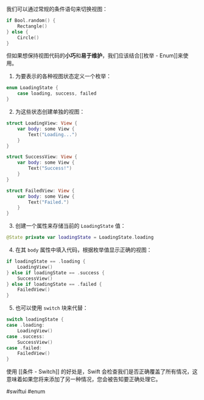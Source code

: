 我们可以通过常规的条件语句来切换视图：

```swift
if Bool.random() {
    Rectangle()
} else {
    Circle()
}
```

但如果想保持视图代码的**小巧**和**易于维护**，我们应该结合[[枚举 - Enum]]来使用。

1. 为要表示的各种视图状态定义一个枚举：

```swift
enum LoadingState {
    case loading, success, failed
}
```

2. 为这些状态创建单独的视图：

```swift
struct LoadingView: View {
    var body: some View {
        Text("Loading...")
    }
}

struct SuccessView: View {
    var body: some View {
        Text("Success!")
    }
}

struct FailedView: View {
    var body: some View {
        Text("Failed.")
    }
}
```

3. 创建一个属性来存储当前的 `LoadingState` 值：

```swift
@State private var loadingState = LoadingState.loading
```

4. 在其 `body` 属性中填入代码，根据枚举值显示正确的视图：

```swift
if loadingState == .loading {
    LoadingView()
} else if loadingState == .success {
    SuccessView()
} else if loadingState == .failed {
    FailedView()
}
```

5. 也可以使用 `switch` 块来代替：

```swift
switch loadingState {
case .loading:
    LoadingView()
case .success:
    SuccessView()
case .failed:
    FailedView()
}
```

使用 [[条件 - Switch]] 的好处是，Swift 会检查我们是否正确覆盖了所有情况，这意味着如果您将来添加了另一种情况，您会被告知要正确处理它。

#swiftui #enum 